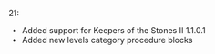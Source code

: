 21:
- Added support for Keepers of the Stones II 1.1.0.1
- Added new levels category procedure blocks